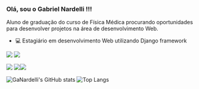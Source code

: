 ### Olá, sou o Gabriel Nardelli !!!

Aluno de graduação do curso de Física Médica procurando oportunidades para desenvolver projetos na área de desenvolvimento Web.

- 💻 Estagiário em desenvolvimento Web utilizando Django framework

<img src = "https://img.shields.io/badge/Python-3776AB?style=for-the-badge&logo=python&logoColor=white"> <img src = "https://img.shields.io/badge/Django-092E20?style=for-the-badge&logo=django&logoColor=white">

[<img src = "https://img.shields.io/badge/facebook-%231877F2.svg?&style=for-the-badge&logo=facebook&logoColor=white">](https://www.facebook.com/gabriel.vittinardelli) [<img src = "https://img.shields.io/badge/instagram-%23E4405F.svg?&style=for-the-badge&logo=instagram&logoColor=white">](https://www.instagram.com/gv_nardelli/)[<img src = "https://img.shields.io/badge/LinkedIn-0077B5?style=for-the-badge&logo=linkedin&logoColor=white">](https://www.linkedin.com/in/gabriel-nardelli-2175a21a6/)



![GaNardelli's GitHub stats](https://github-readme-stats.vercel.app/api?username=GaNardelli&hide=contribs,prs)
![Top Langs](https://github-readme-stats.vercel.app/api/top-langs/?username=GaNardelli&layout=compact)

